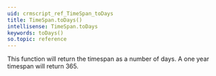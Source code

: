 ```yaml
---
uid: crmscript_ref_TimeSpan_toDays
title: TimeSpan.toDays()
intellisense: TimeSpan.toDays
keywords: toDays()
so.topic: reference
---
```


This function will return the timespan as a number of days. A one year timespan will return 365.


